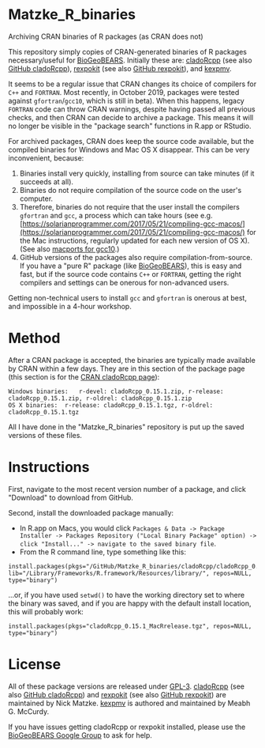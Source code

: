 # Matzke_R_binaries
 Archiving CRAN binaries of R packages (as CRAN does not)

This repository simply copies of CRAN-generated binaries of R packages necessary/useful for [BioGeoBEARS](https://github.com/nmatzke/BioGeoBEARS). Initially these are: [cladoRcpp](https://CRAN.R-project.org/package=cladoRcpp) (see also [GitHub cladoRcpp](https://github.com/nmatzke/cladoRcpp)), [rexpokit](https://CRAN.R-project.org/package=rexpokit) (see also [GitHub rexpokit](https://github.com/nmatzke/rexpokit)), and [kexpmv](https://CRAN.R-project.org/package=kexpmv).

It seems to be a regular issue that CRAN changes its choice of compilers for `C++` and `FORTRAN`. Most recently, in October 2019, packages were tested against `gfortran`/`gcc10`, which is still in beta). When this happens, legacy `FORTRAN` code can throw CRAN warnings, despite having passed all previous checks, and then CRAN can decide to archive a package. This means it will no longer be visible in the "package search" functions in R.app or RStudio.

For archived packages, CRAN does keep the source code available, but the compiled binaries for Windows and Mac OS X disappear.  This can be very inconvenient, because:

1. Binaries install very quickly, installing from source can take minutes (if it succeeds at all).
2. Binaries do not require compilation of the source code on the user's computer.
3. Therefore, binaries do not require that the user install the compilers `gfortran` and `gcc`, a process which can take hours (see e.g. [https://solarianprogrammer.com/2017/05/21/compiling-gcc-macos/](https://solarianprogrammer.com/2017/05/21/compiling-gcc-macos/) for the Mac instructions, regularly updated for each new version of OS X). (See also [macports for gcc10](https://ports.macports.org/port/gcc10/).)
4. GitHub versions of the packages also require compilation-from-source. If you have a "pure R" package (like [BioGeoBEARS](https://github.com/nmatzke/BioGeoBEARS)), this is easy and fast, but if the source code contains `C++` or `FORTRAN`, getting the right compilers and settings can be onerous for non-advanced users.

Getting non-technical users to install `gcc` and `gfortran` is onerous at best, and impossible in a 4-hour workshop.

# Method

After a CRAN package is accepted, the binaries are typically made available by CRAN within a few days. They are in this section of the package page (this section is for the [CRAN cladoRcpp page](https://CRAN.R-project.org/package=cladoRcpp)):

```
Windows binaries:	r-devel: cladoRcpp_0.15.1.zip, r-release: cladoRcpp_0.15.1.zip, r-oldrel: cladoRcpp_0.15.1.zip
OS X binaries:	r-release: cladoRcpp_0.15.1.tgz, r-oldrel: cladoRcpp_0.15.1.tgz
```

All I have done in the "Matzke_R_binaries" repository is put up the saved versions of these files. 

# Instructions

First, navigate to the most recent version number of a package, and click "Download" to download from GitHub.

Second, install the downloaded package manually:

- In R.app on Macs, you would click `Packages & Data -> Package Installer -> Packages Repository ("Local Binary Package" option) -> click "Install..." -> navigate to the saved binary file`.
- From the R command line, type something like this: 

```
install.packages(pkgs="/GitHub/Matzke_R_binaries/cladoRcpp/cladoRcpp_0.15.1_MacRrelease.tgz", lib="/Library/Frameworks/R.framework/Resources/library/", repos=NULL, type="binary")
```

...or, if you have used `setwd()` to have the working directory set to where the binary was saved, and if you are happy with the default install location, this will probably work:

```
install.packages(pkgs="cladoRcpp_0.15.1_MacRrelease.tgz", repos=NULL, type="binary")
```

# License

All of these package versions are released under [GPL-3](https://cran.r-project.org/web/licenses/GPL-3). [cladoRcpp](https://CRAN.R-project.org/package=cladoRcpp) (see also [GitHub cladoRcpp](https://github.com/nmatzke/cladoRcpp)) and [rexpokit](https://CRAN.R-project.org/package=rexpokit) (see also [GitHub rexpokit](https://github.com/nmatzke/rexpokit)) are maintained by Nick Matzke. [kexpmv](https://CRAN.R-project.org/package=kexpmv) is authored and maintained by Meabh G. McCurdy.

If you have issues getting cladoRcpp or rexpokit installed, please use the [BioGeoBEARS Google Group](http://phylo.wikidot.com/biogeobears#help) to ask for help.
